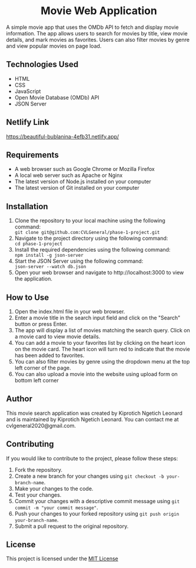 <div align="center">
<h1>Movie Web Application</h1>
</div>

<p>A simple movie app that uses the OMDb API to fetch and display movie information. The app allows users to search for movies by title, view movie details, and mark movies as favorites. Users can also filter movies by genre and view popular movies on page load.</p>

<h2>Technologies Used</h2>
<ul>
<li>HTML</li>
<li>CSS</li>
<li>JavaScript</li>
<li>Open Movie Database (OMDb) API</li>
<li>JSON Server</li>
</ul>
<h2>Netlify Link</h2>
  <a href="https://beautiful-bublanina-4efb31.netlify.app/" target="_blank">https://beautiful-bublanina-4efb31.netlify.app/</a>
</body>

<h2>Requirements</h2>
  <ul>
    <li>A web browser such as Google Chrome or Mozilla Firefox</li>
    <li>A local web server such as Apache or Nginx</li>
    <li>The latest version of Node.js installed on your computer</li>
    <li>The latest version of Git installed on your computer</li>
  </ul>
  <h2>Installation</h2>
  <ol>
    <li>Clone the repository to your local machine using the following command:</li>
    <code>git clone git@github.com:CVLGeneral/phase-1-project.git</code>
    <li>Navigate to the project directory using the following command:</li>
    <code>cd phase-1-project</code>
    <li>Install the required dependencies using the following command:</li>
    <code>npm install -g json-server</code>
    <li>Start the JSON Server using the following command:</li>
    <code>json-server --watch db.json</code>
    <li>Open your web browser and navigate to http://localhost:3000 to view the application.</li>
  </ol>


<h2>How to Use</h2>
<ol>
<li>Open the index.html file in your web browser.</li>
<li>Enter a movie title in the search input field and click on the "Search" button or press Enter.</li>
<li>The app will display a list of movies matching the search query. Click on a movie card to view movie details.</li>
<li>You can add a movie to your favorites list by clicking on the heart icon on the movie card. The heart icon will turn red to indicate that the movie has been added to favorites.</li>
<li>You can also filter movies by genre using the dropdown menu at the top left corner of the page.</li>
<li>You can also upload a movie into the website using upload form on bottom left corner</li>
</ol>

<h2>Author</h2>
This movie search application was created by Kiprotich Ngetich Leonard and is maintained by Kiprotich Ngetich Leonard. You can contact me at cvlgeneral2020@gmail.com.

<h2>Contributing</h2>
    <p>If you would like to contribute to the project, please follow these steps:</p>
    <ol>
    <li>Fork the repository.</li>
    <li>Create a new branch for your changes using <code>git checkout -b your-branch-name</code>.</li>
    <li>Make your changes to the code.</li>
    <li>Test your changes.</li>
    <li>Commit your changes with a descriptive commit message using <code>git commit -m "your commit message"</code>.</li>
    <li>Push your changes to your forked repository using <code>git push origin your-branch-name</code>.</li>
    <li>Submit a pull request to the original repository.</li>
    </ol>

<h2>License</h2>
<p>This project is licensed under the <a href="license.md">MIT License</a></p>